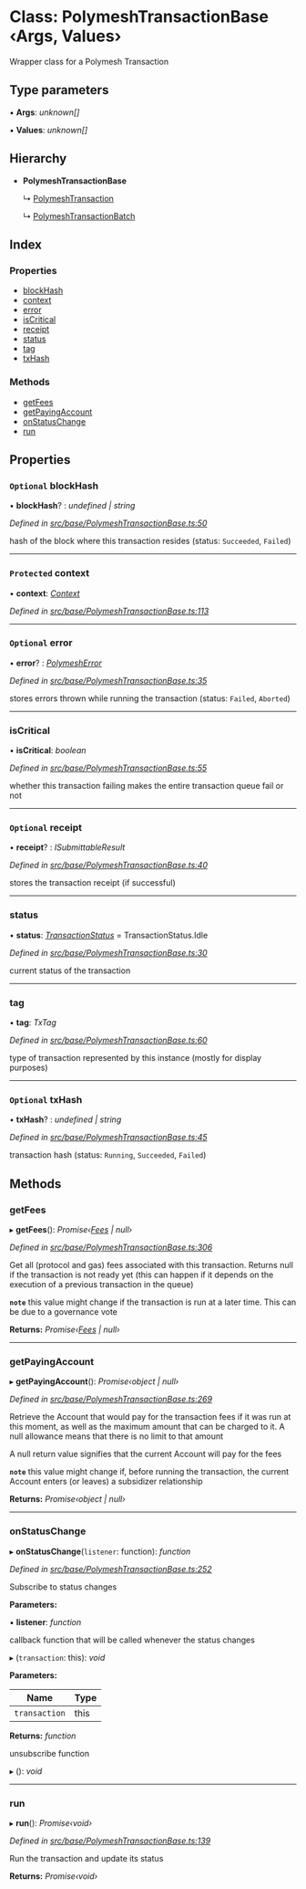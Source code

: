 # Class: PolymeshTransactionBase ‹**Args, Values**›

Wrapper class for a Polymesh Transaction

## Type parameters

▪ **Args**: *unknown[]*

▪ **Values**: *unknown[]*

## Hierarchy

* **PolymeshTransactionBase**

  ↳ [PolymeshTransaction](polymeshtransaction.md)

  ↳ [PolymeshTransactionBatch](polymeshtransactionbatch.md)

## Index

### Properties

* [blockHash](polymeshtransactionbase.md#optional-blockhash)
* [context](polymeshtransactionbase.md#protected-context)
* [error](polymeshtransactionbase.md#optional-error)
* [isCritical](polymeshtransactionbase.md#iscritical)
* [receipt](polymeshtransactionbase.md#optional-receipt)
* [status](polymeshtransactionbase.md#status)
* [tag](polymeshtransactionbase.md#tag)
* [txHash](polymeshtransactionbase.md#optional-txhash)

### Methods

* [getFees](polymeshtransactionbase.md#getfees)
* [getPayingAccount](polymeshtransactionbase.md#getpayingaccount)
* [onStatusChange](polymeshtransactionbase.md#onstatuschange)
* [run](polymeshtransactionbase.md#run)

## Properties

### `Optional` blockHash

• **blockHash**? : *undefined | string*

*Defined in [src/base/PolymeshTransactionBase.ts:50](https://github.com/PolymathNetwork/polymesh-sdk/blob/da0f7fd7/src/base/PolymeshTransactionBase.ts#L50)*

hash of the block where this transaction resides (status: `Succeeded`, `Failed`)

___

### `Protected` context

• **context**: *[Context](context.md)*

*Defined in [src/base/PolymeshTransactionBase.ts:113](https://github.com/PolymathNetwork/polymesh-sdk/blob/da0f7fd7/src/base/PolymeshTransactionBase.ts#L113)*

___

### `Optional` error

• **error**? : *[PolymeshError](polymesherror.md)*

*Defined in [src/base/PolymeshTransactionBase.ts:35](https://github.com/PolymathNetwork/polymesh-sdk/blob/da0f7fd7/src/base/PolymeshTransactionBase.ts#L35)*

stores errors thrown while running the transaction (status: `Failed`, `Aborted`)

___

###  isCritical

• **isCritical**: *boolean*

*Defined in [src/base/PolymeshTransactionBase.ts:55](https://github.com/PolymathNetwork/polymesh-sdk/blob/da0f7fd7/src/base/PolymeshTransactionBase.ts#L55)*

whether this transaction failing makes the entire transaction queue fail or not

___

### `Optional` receipt

• **receipt**? : *ISubmittableResult*

*Defined in [src/base/PolymeshTransactionBase.ts:40](https://github.com/PolymathNetwork/polymesh-sdk/blob/da0f7fd7/src/base/PolymeshTransactionBase.ts#L40)*

stores the transaction receipt (if successful)

___

###  status

• **status**: *[TransactionStatus](../enums/transactionstatus.md)* = TransactionStatus.Idle

*Defined in [src/base/PolymeshTransactionBase.ts:30](https://github.com/PolymathNetwork/polymesh-sdk/blob/da0f7fd7/src/base/PolymeshTransactionBase.ts#L30)*

current status of the transaction

___

###  tag

• **tag**: *TxTag*

*Defined in [src/base/PolymeshTransactionBase.ts:60](https://github.com/PolymathNetwork/polymesh-sdk/blob/da0f7fd7/src/base/PolymeshTransactionBase.ts#L60)*

type of transaction represented by this instance (mostly for display purposes)

___

### `Optional` txHash

• **txHash**? : *undefined | string*

*Defined in [src/base/PolymeshTransactionBase.ts:45](https://github.com/PolymathNetwork/polymesh-sdk/blob/da0f7fd7/src/base/PolymeshTransactionBase.ts#L45)*

transaction hash (status: `Running`, `Succeeded`, `Failed`)

## Methods

###  getFees

▸ **getFees**(): *Promise‹[Fees](../interfaces/fees.md) | null›*

*Defined in [src/base/PolymeshTransactionBase.ts:306](https://github.com/PolymathNetwork/polymesh-sdk/blob/da0f7fd7/src/base/PolymeshTransactionBase.ts#L306)*

Get all (protocol and gas) fees associated with this transaction. Returns null
if the transaction is not ready yet (this can happen if it depends on the execution of a
previous transaction in the queue)

**`note`** this value might change if the transaction is run at a later time. This can be due to a governance vote

**Returns:** *Promise‹[Fees](../interfaces/fees.md) | null›*

___

###  getPayingAccount

▸ **getPayingAccount**(): *Promise‹object | null›*

*Defined in [src/base/PolymeshTransactionBase.ts:269](https://github.com/PolymathNetwork/polymesh-sdk/blob/da0f7fd7/src/base/PolymeshTransactionBase.ts#L269)*

Retrieve the Account that would pay for the transaction fees if it was run at this moment, as well as the maximum amount that can be
  charged to it. A null allowance means that there is no limit to that amount

A null return value signifies that the current Account will pay for the fees

**`note`** this value might change if, before running the transaction, the current Account enters (or leaves)
  a subsidizer relationship

**Returns:** *Promise‹object | null›*

___

###  onStatusChange

▸ **onStatusChange**(`listener`: function): *function*

*Defined in [src/base/PolymeshTransactionBase.ts:252](https://github.com/PolymathNetwork/polymesh-sdk/blob/da0f7fd7/src/base/PolymeshTransactionBase.ts#L252)*

Subscribe to status changes

**Parameters:**

▪ **listener**: *function*

callback function that will be called whenever the status changes

▸ (`transaction`: this): *void*

**Parameters:**

Name | Type |
------ | ------ |
`transaction` | this |

**Returns:** *function*

unsubscribe function

▸ (): *void*

___

###  run

▸ **run**(): *Promise‹void›*

*Defined in [src/base/PolymeshTransactionBase.ts:139](https://github.com/PolymathNetwork/polymesh-sdk/blob/da0f7fd7/src/base/PolymeshTransactionBase.ts#L139)*

Run the transaction and update its status

**Returns:** *Promise‹void›*
